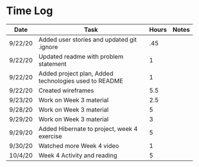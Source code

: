 # Time Log
|Date|Task|Hours|Notes|
|------|------|-------|------|
|9/22/20|Added user stories and updated git .ignore|.45||
|9/22/20|Updated readme with problem statement|1||
|9/22/20|Added project plan, Added technologies used to README|1||
|9/22/20|Created wireframes|5.5||
|9/23/20|Work on Week 3 material|2.5||
|9/28/20|Work on Week 3 material|5||
|9/29/20|Work on Week 3 material|3||
|9/29/20|Added Hibernate to project, week 4 exercise|5||
|9/30/20|Watched more Week 4 video|1||
|10/4/20|Week 4 Activity and reading|5||



